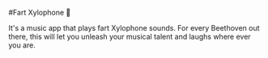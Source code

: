 
#Fart Xylophone 🎹

It's a  music app that plays fart Xylophone sounds. For every Beethoven out there, this will let you unleash your musical talent and laughs where ever you are. 


